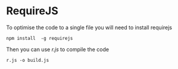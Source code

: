 RequireJS
===

To optimise the code to a single file you will need to install requirejs
```
npm install  -g requirejs
```

Then you can use *r.js* to compile the code
```
r.js -o build.js
```
